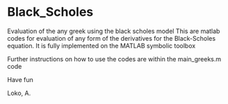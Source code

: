 # Black_Scholes
Evaluation of the any greek using the black scholes model
This are matlab codes for evaluation of any form of the derivatives for the Black-Scholes equation.
It is fully implemented on the MATLAB symbolic toolbox

Further instructions on how to use the codes are within the main_greeks.m code

Have fun

Loko, A.
